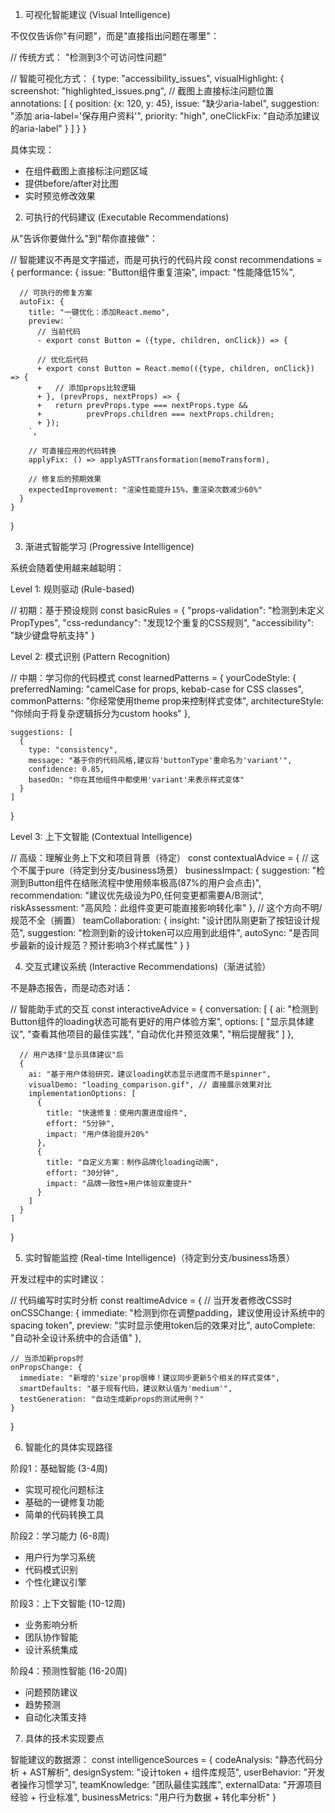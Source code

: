  1. 可视化智能建议 (Visual Intelligence)

  不仅仅告诉你"有问题"，而是"直接指出问题在哪里"：

  // 传统方式：
  "检测到3个可访问性问题"

  // 智能可视化方式：
  {
    type: "accessibility_issues",
    visualHighlight: {
      screenshot: "highlighted_issues.png", // 截图上直接标注问题位置
      annotations: [
        {
          position: {x: 120, y: 45},
          issue: "缺少aria-label",
          suggestion: "添加 aria-label='保存用户资料'",
          priority: "high",
          oneClickFix: "自动添加建议的aria-label"
        }
      ]
    }
  }

  具体实现：
  - 在组件截图上直接标注问题区域
  - 提供before/after对比图
  - 实时预览修改效果

  2. 可执行的代码建议 (Executable Recommendations)

  从"告诉你要做什么"到"帮你直接做"：

  // 智能建议不再是文字描述，而是可执行的代码片段
  const recommendations = {
    performance: {
      issue: "Button组件重复渲染",
      impact: "性能降低15%",

      // 可执行的修复方案
      autoFix: {
        title: "一键优化：添加React.memo",
        preview: `
          // 当前代码
          - export const Button = ({type, children, onClick}) => {
          
          // 优化后代码  
          + export const Button = React.memo(({type, children, onClick}) => {
          +   // 添加props比较逻辑
          + }, (prevProps, nextProps) => {
          +   return prevProps.type === nextProps.type && 
          +          prevProps.children === nextProps.children;
          + });
        `,

        // 可直接应用的代码转换
        applyFix: () => applyASTTransformation(memoTransform),

        // 修复后的预期效果
        expectedImprovement: "渲染性能提升15%，重渲染次数减少60%"
      }
    }
  }

  3. 渐进式智能学习 (Progressive Intelligence)

  系统会随着使用越来越聪明：

  Level 1: 规则驱动 (Rule-based)

  // 初期：基于预设规则
  const basicRules = {
    "props-validation": "检测到未定义PropTypes",
    "css-redundancy": "发现12个重复的CSS规则",
    "accessibility": "缺少键盘导航支持"
  }

  Level 2: 模式识别 (Pattern Recognition)

  // 中期：学习你的代码模式
  const learnedPatterns = {
    yourCodeStyle: {
      preferredNaming: "camelCase for props, kebab-case for CSS classes",
      commonPatterns: "你经常使用theme prop来控制样式变体",
      architectureStyle: "你倾向于将复杂逻辑拆分为custom hooks"
    },

    suggestions: [
      {
        type: "consistency",
        message: "基于你的代码风格,建议将'buttonType'重命名为'variant'",
        confidence: 0.85,
        basedOn: "你在其他组件中都使用'variant'来表示样式变体"
      }
    ]
  }

  Level 3: 上下文智能 (Contextual Intelligence)

  // 高级：理解业务上下文和项目背景（待定）
  const contextualAdvice = {
    // 这个不属于pure（待定到分支/business场景）
    businessImpact: {
      suggestion: "检测到Button组件在结账流程中使用频率极高(87%的用户会点击)",
      recommendation: "建议优先级设为P0,任何变更都需要A/B测试",
      riskAssessment: "高风险：此组件变更可能直接影响转化率"
    },
    // 这个方向不明/规范不全（搁置）
    teamCollaboration: {
      insight: "设计团队刚更新了按钮设计规范",
      suggestion: "检测到新的设计token可以应用到此组件",
      autoSync: "是否同步最新的设计规范？预计影响3个样式属性"
    }
  }

  4. 交互式建议系统 (Interactive Recommendations)（渐进试验）

  不是静态报告，而是动态对话：

  // 智能助手式的交互
  const interactiveAdvice = {
    conversation: [
      {
        ai: "检测到Button组件的loading状态可能有更好的用户体验方案",
        options: [
          "显示具体建议",
          "查看其他项目的最佳实践",
          "自动优化并预览效果",
          "稍后提醒我"
        ]
      },

      // 用户选择"显示具体建议"后
      {
        ai: "基于用户体验研究，建议loading状态显示进度而不是spinner",
        visualDemo: "loading_comparison.gif", // 直接展示效果对比
        implementationOptions: [
          {
            title: "快速修复：使用内置进度组件",
            effort: "5分钟",
            impact: "用户体验提升20%"
          },
          {
            title: "自定义方案：制作品牌化loading动画",
            effort: "30分钟",
            impact: "品牌一致性+用户体验双重提升"
          }
        ]
      }
    ]
  }

  5. 实时智能监控 (Real-time Intelligence)（待定到分支/business场景）

  开发过程中的实时建议：

  // 代码编写时实时分析
  const realtimeAdvice = {
    // 当开发者修改CSS时
    onCSSChange: {
      immediate: "检测到你在调整padding，建议使用设计系统中的spacing token",
      preview: "实时显示使用token后的效果对比",
      autoComplete: "自动补全设计系统中的合适值"
    },

    // 当添加新props时  
    onPropsChange: {
      immediate: "新增的'size'prop很棒！建议同步更新5个相关的样式变体",
      smartDefaults: "基于现有代码，建议默认值为'medium'",
      testGeneration: "自动生成新props的测试用例？"
    }
  }

  6. 智能化的具体实现路径

  阶段1：基础智能 (3-4周)

  - 实现可视化问题标注
  - 基础的一键修复功能
  - 简单的代码转换工具

  阶段2：学习能力 (6-8周)

  - 用户行为学习系统
  - 代码模式识别
  - 个性化建议引擎

  阶段3：上下文智能 (10-12周)

  - 业务影响分析
  - 团队协作智能
  - 设计系统集成

  阶段4：预测性智能 (16-20周)

  - 问题预防建议
  - 趋势预测
  - 自动化决策支持

  7. 具体的技术实现要点

  智能建议的数据源：
  const intelligenceSources = {
    codeAnalysis: "静态代码分析 + AST解析",
    designSystem: "设计token + 组件库规范",
    userBehavior: "开发者操作习惯学习",
    teamKnowledge: "团队最佳实践库",
    externalData: "开源项目经验 + 行业标准",
    businessMetrics: "用户行为数据 + 转化率分析"
  }